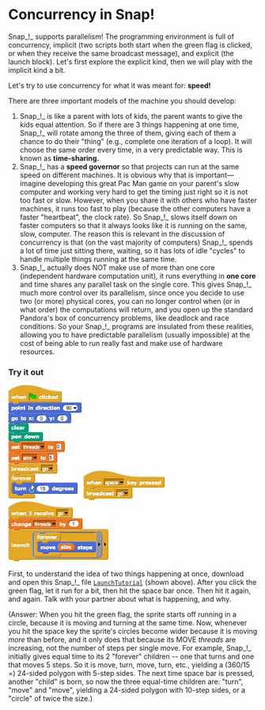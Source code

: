 # Concurrency in Snap!



Snap_!_ supports parallelism! The programming environment is full of concurrency, implicit \(two scripts both start when the green flag is clicked, or when they receive the same broadcast message\), and explicit \(the launch block\). Let's first explore the explicit kind, then we will play with the implicit kind a bit.

Let's try to use concurrency for what it was meant for: **speed!**

There are three important models of the machine you should develop:

1. Snap_!_ is like a parent with lots of kids, the parent wants to give the kids equal attention. So if there are 3 things happening at one time, Snap_!_ will rotate among the three of them, giving each of them a chance to do their "thing" \(e.g., complete one iteration of a loop\). It will choose the same order every time, in a very predictable way. This is known as **time-sharing.**
2. Snap_!_ has a **speed governor** so that projects can run at the same speed on different machines. It is obvious why that is important—imagine developing this great Pac Man game on your parent's slow computer and working very hard to get the timing just right so it is not too fast or slow. However, when you share it with others who have faster machines, it runs too fast to play \(because the other computers have a faster "heartbeat", the clock rate\). So Snap_!_ slows itself down on faster computers so that it always looks like it is running on the same, slow, computer. The reason this is relevant in the discussion of concurrency is that \(on the vast majority of computers\) Snap_!_ spends a lot of time just sitting there, waiting, so it has lots of idle "cycles" to handle multiple things running at the same time.
3. Snap_!_ actually does NOT make use of more than one core \(independent hardware computation unit\), it runs everything in **one core** and time shares any parallel task on the single core. This gives Snap_!_ much more control over its parallelism, since once you decide to use two \(or more\) physical cores, you can no longer control when \(or in what order\) the computations will return, and you open up the standard Pandora's box of concurrency problems, like deadlock and race conditions. So your Snap_!_ programs are insulated from these realities, allowing you to have predictable parallelism \(usually impossible\) at the cost of being able to run really fast and make use of hardware resources.

### Try it out

![](../.gitbook/assets/image%20%2895%29.png) ![](../.gitbook/assets/image%20%2897%29.png) ![](../.gitbook/assets/image%20%2864%29.png) 

First, to understand the idea of two things happening at once, download and open this Snap_!_ file [`LaunchTutorial`](https://beautyjoy.github.io/bjc-r/prog/Snap/LaunchTutorial.xml) \(shown above\). After you click the green flag, let it run for a bit, then hit the space bar once. Then hit it again, and again. Talk with your partner about what is happening, and why.

\(Answer: When you hit the green flag, the sprite starts off running in a circle, because it is moving and turning at the same time. Now, whenever you hit the space key the sprite's circles become wider because it is moving _more_ than before, and it only does that because its MOVE _threads_ are increasing, not the number of steps per single move. For example, Snap_!_ initially gives equal time to its 2 "forever" children -- one that turns and one that moves 5 steps. So it is move, turn, move, turn, etc., yielding a \(360/15 =\) 24-sided polygon with 5-step sides. The next time space bar is pressed, another "child" is born, so now the three equal-time children are: "turn", "move" and "move", yielding a 24-sided polygon with 10-step sides, or a "circle" of twice the size.\)


